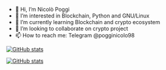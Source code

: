 - 👋 Hi, I’m Nicolò Poggi
- 👀 I’m interested in Blockchain, Python and GNU/Linux
- 🌱 I’m currently learning Blockchain and crypto ecosystem
- 💞️ I’m looking to collaborate on crypto project
- 📫 How to reach me: Telegram @pogginicolo98


[![GitHub stats](https://github-readme-stats.vercel.app/api?username=pogginicolo98&show_icons=true&include_all_commits=true&theme=gruvbox_light)](https://github.com/anuraghazra/github-readme-stats)

[![GitHub stats](https://github-readme-stats.vercel.app/api?username=pogginicolo98&show_icons=true&include_all_commits=true&theme=darcula)](https://github.com/anuraghazra/github-readme-stats)


<!---
pogginicolo98/pogginicolo98 is a ✨ special ✨ repository because its `README.md` (this file) appears on your GitHub profile.
You can click the Preview link to take a look at your changes.
--->
